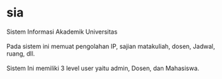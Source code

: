 # sia
Sistem Informasi Akademik Universitas<br><br>
Pada sistem ini memuat pengolahan IP, sajian matakuliah, dosen, Jadwal, ruang, dll. <br><br>Sistem Ini memiliki 3 level user yaitu admin, Dosen, dan Mahasiswa.
